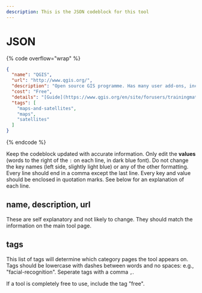 ```yaml
---
description: This is the JSON codeblock for this tool
---
```


# JSON

{% code overflow="wrap" %}
```json
{
  "name": "QGIS",
  "url": "http://www.qgis.org/",
  "description": "Open source GIS programme. Has many user add-ons, including creating 3D landscapes using LiDAR data. Steep learning curve.",
  "cost": "Free",
  "details": "[Guide](https://www.qgis.org/en/site/forusers/trainingmaterial/index.html)",
  "tags": [
    "maps-and-satellites",
    "maps",
    "satellites"
  ]
}
```
{% endcode %}

Keep the codeblock updated with accurate information. Only edit the **values** (words to the right of the `:` on each line, in dark blue font). Do not change the key names (left side, slightly light blue) or any of the other formatting. Every line should end in a comma except the last line. Every key and value should be enclosed in quotation marks. See below for an explanation of each line.&#x20;

## name, description, url

These are self explanatory and not likely to change. They should match the information on the main tool page.

## tags

This list of tags will determine which category pages the tool appears on. Tags should be lowercase with dashes between words and no spaces: e.g., "facial-recognition". Seperate tags with a comma `,`.

If a tool is completely free to use, include the tag "free".

